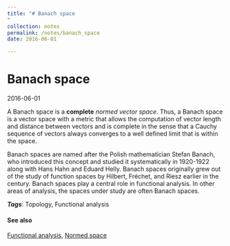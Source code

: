 ```yaml
---
title: "# Banach space
"
collection: notes
permalink: /notes/banach_space
date: 2016-06-01

---
```


# Banach space

2016-06-01

A Banach space is a **complete** *normed vector space*. Thus, a Banach space is a vector space with a metric that allows the computation of vector length and distance between vectors and is complete in the sense that a Cauchy sequence of vectors always converges to a well defined limit that is within the space.

Banach spaces are named after the Polish mathematician Stefan Banach, who introduced this concept and studied it systematically in 1920-1922 along with Hans Hahn and Eduard Helly. Banach spaces originally grew out of the study of function spaces by Hilbert, Fréchet, and Riesz earlier in the century. Banach spaces play a central role in functional analysis. In other areas of analysis, the spaces under study are often Banach spaces.

***Tags***: Topology, Functional analysis

#### See also
[Functional analysis](/notes/functional_analysis), [Normed space](/notes/normed_space)





